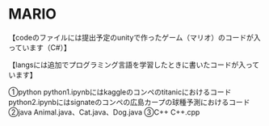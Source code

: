 # MARIO
【codeのファイルには提出予定のunityで作ったゲーム（マリオ）のコードが入っています（C#）】

【langsには追加でプログラミング言語を学習したときに書いたコードが入っています】

①python
python1.ipynbにはkaggleのコンペのtitanicにおけるコード
python2.ipynbにはsignateのコンペの広島カープの球種予測におけるコード
②java
Animal.java、Cat.java、Dog.java
③C++
C++.cpp
